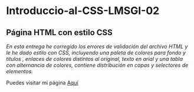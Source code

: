 # Introduccio-al-CSS-LMSGI-02
## Página HTML con estilo CSS 


_En esta entrega he corregido los errores de validación del archivo HTML y le he dado estilo con CSS, incluyendo una paleta de colores para fondo y titulos , enlaces de colores distintos al original, texto en arial y una tabla con alternancia de colores, contiene distribución en capas y selectores de elementos._

Puedes visitar mi página [Aquí](https://rawgit.com/Juancarlos407/Introduccio-al-CSS-LMSGI-02/master/Index.html)
